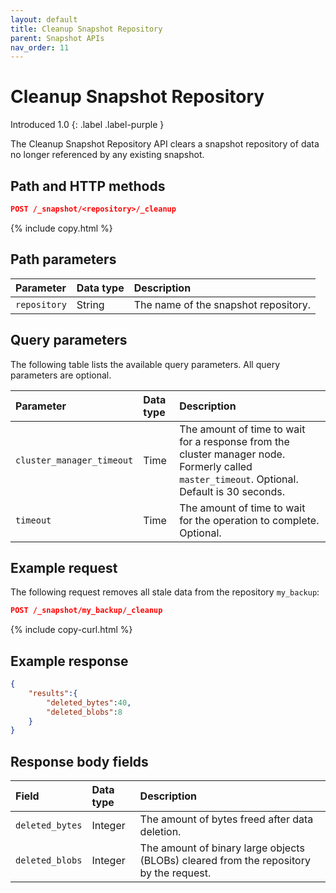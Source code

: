 ```yaml
---
layout: default
title: Cleanup Snapshot Repository
parent: Snapshot APIs
nav_order: 11
---
```


# Cleanup Snapshot Repository 
Introduced 1.0
{: .label .label-purple }

The Cleanup Snapshot Repository API clears a snapshot repository of data no longer referenced by any existing snapshot.

## Path and HTTP methods

```json
POST /_snapshot/<repository>/_cleanup
```
{% include copy.html %}


## Path parameters

| Parameter | Data type | Description |
| :--- | :--- | :--- |
| `repository` | String | The name of the snapshot repository. |

## Query parameters

The following table lists the available query parameters. All query parameters are optional.

| Parameter |  Data type | Description |
| :--- | :--- | :--- |
| `cluster_manager_timeout` | Time | The amount of time to wait for a response from the cluster manager node. Formerly called `master_timeout`. Optional. Default is 30 seconds. |
| `timeout` | Time | The amount of time to wait for the operation to complete. Optional.|

## Example request

The following request removes all stale data from the repository `my_backup`:

```json
POST /_snapshot/my_backup/_cleanup
```
{% include copy-curl.html %}


## Example response

```json
{
	"results":{
		"deleted_bytes":40,
		"deleted_blobs":8
	}
}
```

## Response body fields

| Field | Data type | Description |
| :--- | :--- | :--- |
| `deleted_bytes` | Integer | The amount of bytes freed after data deletion. |
| `deleted_blobs` | Integer | The amount of binary large objects (BLOBs) cleared from the repository by the request. |

